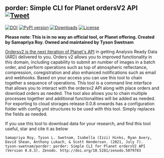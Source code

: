 ## porder: Simple CLI for Planet ordersV2 API &nbsp; [![Tweet](https://img.shields.io/twitter/url/http/shields.io.svg?style=social)](https://twitter.com/intent/tweet?text=Use%20porder%20CLI%20with%20@planetlabs%20new%20ordersv2%20API&url=https://github.com/tyson-swetnam/porder)

[![DOI](https://zenodo.org/badge/DOI/10.5281/zenodo.5079783.svg)](https://doi.org/10.5281/zenodo.5079783)
[![PyPI version](https://badge.fury.io/py/porder.svg)](https://badge.fury.io/py/porder)
[![Downloads](https://pepy.tech/badge/porder/month)](https://pepy.tech/project/porder/month)
[![License](https://img.shields.io/badge/License-Apache%202.0-blue.svg)](https://opensource.org/licenses/Apache-2.0)


**Please note: This is in no way an official tool, or Planet offering. Created by Samapriya Roy. Owned and maintained by Tyson Swetnam**

[Ordersv2 is the next iteration of Planet's API](https://developers.planet.com/docs/orders/) in getting Analysis Ready Data (ARD) delivered to you. Orders v2 allows you to improved functionality in this domain, including capability to submit an number of images in a batch order, and perform operations such as top of atmospheric reflectance, compression, coregistration and also enhanced notifications such as email and webhooks. Based on your access you can use this tool to chain together a sequence of operations. This tool is a command line interface that allows you to interact with the ordersv2 API along with place orders and download orders as needed. The tool also allows you to chain multiple processes together and additional functionalities will be added as needed. For exporting to cloud storages release 0.0.8 onwards has a configuration folder with config yml structures to be used with this tool. Simply replaces the fields as needed.


If you use this tool to download data for your research, and find this tool useful, star and cite it as below

```
Samapriya Roy, Tyson L. Swetnam, Isabella (Izzi) Hinks, Ryan Avery, David Shean, Anthony Lukach, & Scott Henderson. (2021, July 7).
tyson-swetnam/porder: porder: Simple CLI for Planet ordersV2 API (Version 0.8.3). Zenodo. http://doi.org/10.5281/zenodo.5079783
```
